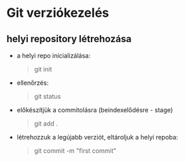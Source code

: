 # Git verziókezelés
## helyi repository létrehozása

- a helyi repo inicializálása:
    > git init
- ellenőrzés:
    > git status
- előkészítjük a commitolásra (beindexelődésre - stage)
    > git add .
- létrehozzuk a legújabb verziót, eltároljuk a helyi repoba:
    > git commit -m "first commit"